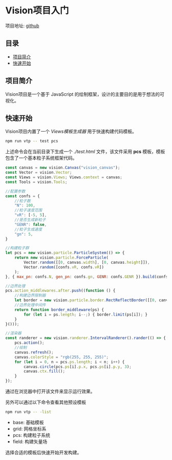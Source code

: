 # Vision项目入门
项目地址: [github](https://github.com/Ais137/Vision)

## 目录
* [项目简介](#项目简介)
* [快速开始](#快速开始)

## 项目简介
Vision项目是一个基于 JavaScript 的绘制框架，设计的主要目的是用于想法的可视化。  


## 快速开始
Vision项目内置了一个 *Views模板生成器* 用于快速构建代码模板。
```bash
npm run vtp -- test pcs
```
上述命令会在当前目录下生成一个 *./test.html* 文件，该文件采用 **pcs** 模板，模板包含了一个基本粒子系统框架代码。
```js
const canvas = new vision.Canvas("vision_canvas");
const Vector = vision.Vector;
const Views = vision.Views; Views.context = canvas;
const Tools = vision.Tools;

//配置参数
const confs = {
    //粒子数
    "N": 100,
    //粒子速度范围
    "vR": [-5, 5],
    //是否生成新粒子
    "GENR": false,
    //粒子生成速度
    "gn": 5,
}

//构建粒子群
let pcs = new vision.particle.ParticleSystem(() => {
    return new vision.particle.ForceParticle(
        Vector.random([[0, canvas.width], [0, canvas.height]]),
        Vector.random([confs.vR, confs.vR])
    );
}, { max_pn: confs.N, gen_pn: confs.gn, GENR: confs.GENR }).build(confs.N);

//边界处理
pcs.action_middlewares.after.push((function () {
    //构建边界限制器
    let border = new vision.particle.border.RectReflectBorder([[0, canvas.width], [0, canvas.height]]);
    //边界处理中间件
    return function border_middleware(ps) {
        for (let i = ps.length; i--;) { border.limit(ps[i]); }
    }
}()));

//渲染器
const randerer = new vision.randerer.IntervalRanderer().rander(() => {
    pcs.action();
    //绘制
    canvas.refresh();
    canvas.colorStyle = "rgb(255, 255, 255)";
    for (let i = 0, n = pcs.ps.length; i < n; i++) {
        canvas.circle(pcs.ps[i].p.x, pcs.ps[i].p.y, 3);
        canvas.ctx.fill();
    }
});
```
通过在浏览器中打开该文件来显示运行效果。

另外可以通过以下命令查看其他预设模板
```bash
npm run vtp -- -list
```
 * base: 基础模板
 * grid: 网格坐标系
 * pcs: 构建粒子系统
 * field: 构建矢量场

选择合适的模板后快速开始开发构建。